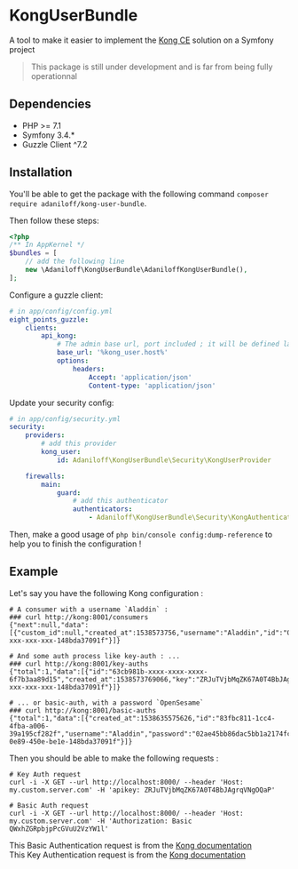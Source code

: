 # KongUserBundle

A tool to make it easier to implement the [Kong CE](https://docs.konghq.com) solution on a Symfony project

> This package is still under development and is far from being fully operationnal

## Dependencies

- PHP >= 7.1
- Symfony 3.4.*
- Guzzle Client ^7.2

## Installation


You'll be able to get the package with the following command `composer require adaniloff/kong-user-bundle`.

Then follow these steps: 

```php
<?php
/** In AppKernel */
$bundles = [
    // add the following line
    new \Adaniloff\KongUserBundle\AdaniloffKongUserBundle(),
];
```

Configure a guzzle client: 

```yaml
# in app/config/config.yml
eight_points_guzzle:
    clients:
        api_kong:
            # The admin base url, port included ; it will be defined later
            base_url: '%kong_user.host%'
            options:
                headers:
                    Accept: 'application/json'
                    Content-type: 'application/json'
```

Update your security config:

```yaml
# in app/config/security.yml
security:
    providers:
        # add this provider
        kong_user:
            id: Adaniloff\KongUserBundle\Security\KongUserProvider

    firewalls:
        main:
            guard:
                # add this authenticator 
                authenticators:
                    - Adaniloff\KongUserBundle\Security\KongAuthenticator
```

Then, make a good usage of `php bin/console config:dump-reference` to help you to finish the configuration !

## Example 

Let's say you have the following Kong configuration :

```
# A consumer with a username `Aladdin` :
### curl http://kong:8001/consumers
{"next":null,"data":[{"custom_id":null,"created_at":1538573756,"username":"Aladdin","id":"0de8a9b0-xxx-xxx-xxx-148bda37091f"}]}

# And some auth process like key-auth : ...
### curl http://kong:8001/key-auths
{"total":1,"data":[{"id":"63cb981b-xxxx-xxxx-xxxx-6f7b3aa89d15","created_at":1538573769066,"key":"ZRJuTVjbMqZK67A0T4BbJAgrqVNgOQaP","consumer_id":"0de8a9b0-xxx-xxx-xxx-148bda37091f"}]}

# ... or basic-auth, with a password `OpenSesame`
### curl http://kong:8001/basic-auths
{"total":1,"data":[{"created_at":1538635575626,"id":"83fbc811-1cc4-4fba-a006-39a195cf282f","username":"Aladdin","password":"02ae45bb86dac5bb1a2174fc3f2e8449c488a981","consumer_id":"0de8a9b0-0e89-450e-be1e-148bda37091f"}]}
```

Then you should be able to make the following requests :

```
# Key Auth request
curl -i -X GET --url http://localhost:8000/ --header 'Host: my.custom.server.com' -H 'apikey: ZRJuTVjbMqZK67A0T4BbJAgrqVNgOQaP'

# Basic Auth request
curl -i -X GET --url http://localhost:8000/ --header 'Host: my.custom.server.com' -H 'Authorization: Basic QWxhZGRpbjpPcGVuU2VzYW1l'
```

This Basic Authentication request is from the [Kong documentation](https://docs.konghq.com/hub/kong-inc/basic-auth/)  
This Key Authentication request is from the [Kong documentation](https://docs.konghq.com/hub/kong-inc/key-auth/)  
